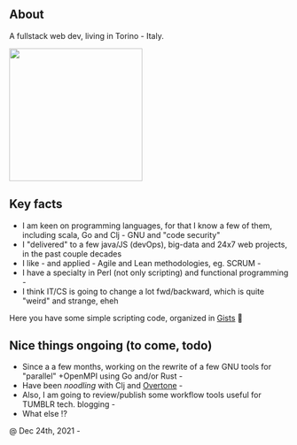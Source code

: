 ## About

A fullstack web dev, living in Torino - Italy.

<a href="https://i.pinimg.com/564x/b6/df/e3/b6dfe39ad89ba6cba44fa01fe54d2cbe.jpg"><img src="https://i.pinimg.com/564x/b6/df/e3/b6dfe39ad89ba6cba44fa01fe54d2cbe.jpg" height="240"/></a>

## Key facts

* I am keen on programming languages, for that I know a few of them, including scala, Go and Clj - GNU and "code security" 
* I "delivered" to a few java/JS (devOps), big-data and 24x7 web projects, in the past couple decades
* I like - and applied - Agile and Lean methodologies, eg. SCRUM -
* I have a specialty in Perl (not only scripting) and functional programming -
* I think IT/CS is going to change a lot fwd/backward, which is quite "weird" and strange, eheh

Here you have some simple scripting code, organized in [Gists](https://gist.github.com/federico-cagliero) 🏮

## Nice things ongoing (to come, todo)

* Since a a few months, working on the rewrite of a few GNU tools for "parallel" +OpenMPI using Go and/or Rust -
* Have been _noodling_ with Clj and [Overtone](http://overtone.github.io/) -
* Also, I am going to review/publish some workflow tools useful for TUMBLR tech. blogging -
* What else !?

@ Dec 24th, 2021 -
